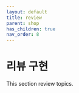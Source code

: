 ```yaml
---
layout: default
title: review
parent: shop
has_children: true
nav_order: 8
---
```


# 리뷰 구현

This section review topics.
